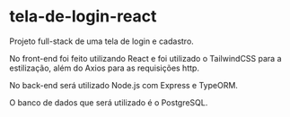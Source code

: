 # tela-de-login-react
Projeto full-stack de uma tela de login e cadastro.

No front-end foi feito utilizando React e foi utilizado o TailwindCSS para a estilização, além do Axios para as requisições http.

No back-end será utilizado Node.js com Express e TypeORM.

O banco de dados que será utilizado é o PostgreSQL.